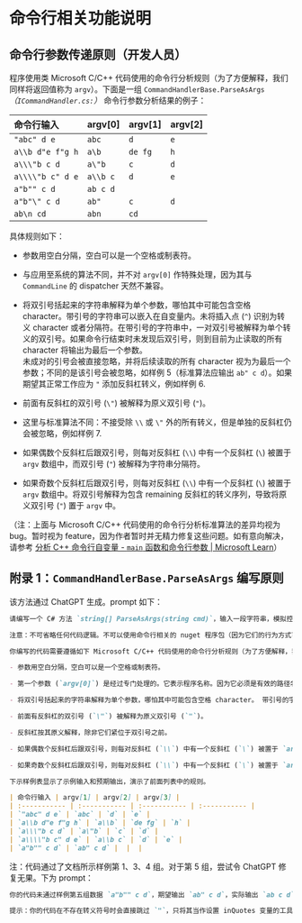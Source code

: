 # 命令行相关功能说明

## 命令行参数传递原则（开发人员）

程序使用类 Microsoft C/C++ 代码使用的命令行分析规则（为了方便解释，我们同样将返回值称为 `argv`）。下面是一组 `CommandHandlerBase.ParseAsArgs`_（`ICommandHandler.cs:`）_ 命令行参数分析结果的例子：

| 命令行输入 | argv[0] | argv[1] | argv[2] |
| :----------- | :----------- | :----------- | :----------- |
| `"abc" d e` | `abc` | `d` | `e` |
| `a\\b d"e f"g h` | `a\b` | `de fg` | `h` |
| `a\\\"b c d` | `a\"b` | `c` | `d` |
| `a\\\\"b c" d e` | `a\\b c` | `d` | `e` |
| `a"b"" c d` | `ab c d` |  |  |
| `a"b"\" c d` | `ab"` | `c` | `d` |
| `ab\n cd` | `abn` | `cd` |  |

具体规则如下：

- 参数用空白分隔，空白可以是一个空格或制表符。

- 与应用至系统的算法不同，并不对 `argv[0]` 作特殊处理，因为其与 `CommandLine` 的 dispatcher 天然不兼容。

- 将双引号括起来的字符串解释为单个参数，哪怕其中可能包含空格 character。带引号的字符串可以嵌入在自变量内。未将插入点 (`^`) 识别为转义 character 或者分隔符。在带引号的字符串中，一对双引号被解释为单个转义的双引号。如果命令行结束时未发现后双引号，则到目前为止读取的所有 character 将输出为最后一个参数。  
  未成对的引号会被直接忽略，并将后续读取的所有 character 视为为最后一个参数；不同的是该引号会被忽略，如样例 5（标准算法应输出 `ab" c d`）。如果期望其正常工作应为 `"` 添加反斜杠转义，例如样例 6.

- 前面有反斜杠的双引号 (`\"`) 被解释为原义双引号 (`"`)。

- 这里与标准算法不同：不接受除 `\\` 或 `\"` 外的所有转义，但是单独的反斜杠仍会被忽略，例如样例 7.

- 如果偶数个反斜杠后跟双引号，则每对反斜杠 (`\\`) 中有一个反斜杠 (`\`) 被置于 `argv` 数组中，而双引号 (`"`) 被解释为字符串分隔符。

- 如果奇数个反斜杠后跟双引号，则每对反斜杠 (`\\`) 中有一个反斜杠 (`\`) 被置于 `argv` 数组中。将双引号解释为包含 remaining 反斜杠的转义序列，导致将原义双引号 (`"`) 置于 `argv` 中。

（注：上面与 Microsoft C/C++ 代码使用的命令行分析标准算法的差异均视为 bug。暂时视为 feature，因为作者暂时并无精力修复这些问题。如有意向解决，请参考 [分析 C++ 命令行自变量 - `main` 函数和命令行参数 | Microsoft Learn](https://learn.microsoft.com/zh-cn/cpp/cpp/main-function-command-line-args#parsing-c-command-line-arguments)）

## 附录 1：`CommandHandlerBase.ParseAsArgs` 编写原则

该方法通过 ChatGPT 生成。prompt 如下：

```md
请编写一个 C# 方法 `string[] ParseAsArgs(string cmd)`，输入一段字符串，模拟控制台的形式将其转换为控制台参数数组 `string[] argv`。以顶级语句格式编写，即代码仅包含开头的 using 与顶级方法声明与主体。

注意：不可省略任何代码逻辑。不可以使用命令行相关的 nuget 程序包（因为它们的行为方式可能与上述规则不同）。

你编写的代码需要遵循如下 Microsoft C/C++ 代码使用的命令行分析规则（为了方便解释，我们同样将返回值称为 `argv`）：

- 参数用空白分隔，空白可以是一个空格或制表符。

- 第一个参数 (`argv[0]`) 是经过专门处理的。它表示程序名称。因为它必须是有效的路径名，因此允许用双引号 (`"`) 括起来一些部分。双引号不包含在 `argv[0]` 输出中。用双引号括起来的部分可以防止将空格或 tab character 解释为参数的末尾。 此列表中的后续规则不适用。_（提问者注：在实际代码编写中，请你忽略 `argv[0]` 的特殊处理逻辑（也就是假定第一个参数并不表示程序名称），并使用此列表的后续规则。样例表也遵循此原则。）_

- 将双引号括起来的字符串解释为单个参数，哪怕其中可能包含空格 character。 带引号的字符串可以嵌入在自变量内。 未将插入点 (`^`) 识别为转义 character 或者分隔符。 在带引号的字符串中，一对双引号被解释为单个转义的双引号。 如果命令行结束时未发现后双引号，则到目前为止读取的所有 character 将输出为最后一个参数。

- 前面有反斜杠的双引号 (`\"`) 被解释为原义双引号 (`"`)。

- 反斜杠按其原义解释，除非它们紧位于双引号之前。

- 如果偶数个反斜杠后跟双引号，则每对反斜杠 (`\\`) 中有一个反斜杠 (`\`) 被置于 `argv` 数组中，而双引号 (`"`) 被解释为字符串分隔符。

- 如果奇数个反斜杠后跟双引号，则每对反斜杠 (`\\`) 中有一个反斜杠 (`\`) 被置于 `argv` 数组中。 将双引号解释为包含 remaining 反斜杠的转义序列，导致将原义双引号 (`"`) 置于 `argv` 中。

下示样例表显示了示例输入和预期输出，演示了前面列表中的规则。

| 命令行输入 | argv[1] | argv[2] | argv[3] |
| :----------- | :----------- | :----------- | :----------- |
| `"abc" d e` | `abc` | `d` | `e` |
| `a\\b d"e f"g h` | `a\\b` | `de fg` | `h` |
| `a\\\"b c d` | `a\"b` | `c` | `d` |
| `a\\\\"b c" d e` | `a\\b c` | `d` | `e` |
| `a"b"" c d` | `ab" c d` |  |  |
```

注：代码通过了文档所示样例第 1、3、4 组。对于第 5 组，尝试令 ChatGPT 修复无果。下为 prompt：

```md
你的代码未通过样例第五组数据 `a"b"" c d`，期望输出 `ab" c d`，实际输出 `ab c d`。请你排查并调整代码，尝试修复问题。

提示：你的代码在不存在转义符号时会直接跳过 `"`，只将其当作设置 inQuotes 变量的工具。在字符串包含偶数个引号时这可以成立，但是在第五组数据中包含一个未配对的引号，此时引号数为奇数，因此它本应该被输出到最后一个参数中但实际被忽略了。修复这个问题可能需要对源代码实施较大的修改。
```
